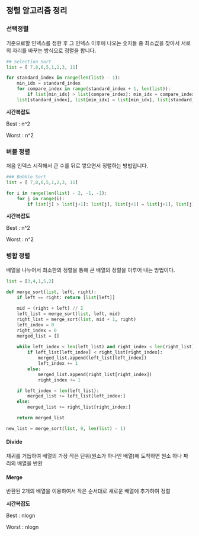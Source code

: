 ## 정렬 알고리즘 정리

### 선택정렬

기준으로할 인덱스를 정한 후 그 인덱스 이후에 나오는 숫자들 중 최소값을 찾아서 서로의 자리를 바꾸는 방식으로 정렬을 합니다.

```python
## Selection Sort
list = [ 7,8,6,5,1,2,3, 11]

for standard_index in range(len(list) - 1):
    min_idx = standard_index
    for compare_index in range(standard_index + 1, len(list)):
	    if list[min_idx] > list[compare_index]: min_idx = compare_index
    list[standard_index], list[min_idx] = list[min_idx], list[standard_index]
```

 **시간복잡도**

Best    : n^2

Worst : n^2

### 버블 정렬

처음 인덱스 시작해서 큰 수를 뒤로 쌓으면서 정렬하는 방법입니다. 

```python
### Bubble Sort
list = [ 7,8,6,5,1,2,3, 11]

for i in range(len(list) - 2, -1, -1):
    for j in range(i):
        if list[j] > list[j+1]: list[j], list[j+1] = list[j+1], list[j]      
```

 **시간복잡도**

Best    : n^2

Worst : n^2

### 병합 정렬

배열을 나누어서 최소한의 정렬을 통해 큰 배열의 정렬을 이루어 내는 방법이다.

```python
list = [3,4,1,5,2]

def merge_sort(list, left, right):
    if left == right: return [list[left]]
    
    mid = (right + left) // 2
    left_list = merge_sort(list, left, mid)
    right_list = merge_sort(list, mid + 1, right)
    left_index = 0
    right_index = 0
    merged_list = []
     
    while left_index < len(left_list) and right_index < len(right_list):
        if left_list[left_index] < right_list[right_index]:
            merged_list.append(left_list[left_index])
            left_index += 1
        else:
            merged_list.append(right_list[right_index])
            right_index += 1

    if left_index < len(left_list):
        merged_list += left_list[left_index:]
    else:
        merged_list += right_list[right_index:]

    return merged_list

new_list = merge_sort(list, 0, len(list) - 1)
```

#### Divide

재귀를 거듭하여 배열의 가장 작은 단위(원소가 하나인 배열)에 도착하면 원소 하나 짜리의 배열을 반환

#### Merge

반환된 2개의 배열을 이용하여서 작은 순서대로 새로운 배열에 추가하여 정렬 

**시간복잡도**

Best    : nlogn

Worst : nlogn

